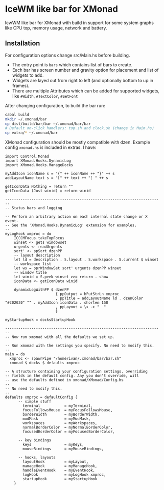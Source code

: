 # IceWM like bar for XMonad

IcwWM like bar for XMonad with build in support for
some system graphs like CPU top, memory usage, network
and battery.  

## Installation

For configuration options change src/Main.hs before building.

- The entry point is ```bars``` which contains list of bars to create.
- Each bar has screen number and gravity option for placement and list
    of widgets to add.
- Widgets are layed out from right to left (and optionally bottom to up in frames).
- There are multiple Attributes which can be added for supported widgets,
    like ```#Width```, ```#TextColor```, ```#SetFont```

After changing configuration, to build the bar run:
```sh
cabal build
mkdir ~/.xmonad/bar
cp dist/build/bar/bar ~/.xmonad/bar/bar
# Default on-click handlers: top.sh and clock.sh (change in Main.hs)
cp extra/* ~/.xmonad/bar
```

XMonad configuration should be mostly compatible with dzen. Example config
```xmonad.hs``` is included in extras. I have:
```
import Control.Monad
import XMonad.Hooks.DynamicLog
import XMonad.Hooks.ManageDocks

myAddIcon iconName s = "{" ++ iconName ++ "}" ++ s
addLayoutName text s = "[" ++ text ++ "] " ++ s

getIconData Nothing = return ""
getIconData (Just winid) = return winid

------------------------------------------------------------------------
-- Status bars and logging

-- Perform an arbitrary action on each internal state change or X event.
-- See the 'XMonad.Hooks.DynamicLog' extension for examples.
-- 
myLogHook xmproc = do
    ICCCMFocus.takeTopFocus
    winset <- gets windowset
    urgents <- readUrgents
    sort' <- ppSort dzenPP
    -- layout description
    let ld = description . S.layout . S.workspace . S.current $ winset
    -- workspace list
    let ws = pprWindowSet sort' urgents dzenPP winset
    -- window title
    let winid = S.peek winset >>= return . show
    iconData <- getIconData winid

    dynamicLogWithPP $ dzenPP
                       { ppOutput = hPutStrLn xmproc
                       , ppTitle = addLayoutName ld . dzenColor "#202020" "" . myAddIcon iconData . shorten 150
                       , ppLayout = \x -> "  "
                       }

myStartupHook = docksStartupHook

------------------------------------------------------------------------
-- Now run xmonad with all the defaults we set up.

-- Run xmonad with the settings you specify. No need to modify this.
--
main = do
  xmproc <- spawnPipe "/home/ivan/.xmonad/bar/bar.sh"
  xmonad $ docks $ defaults xmproc

-- A structure containing your configuration settings, overriding
-- fields in the default config. Any you don't override, will
-- use the defaults defined in xmonad/XMonad/Config.hs
--
-- No need to modify this.
--
defaults xmproc = defaultConfig {
      -- simple stuff
        terminal           = myTerminal,
        focusFollowsMouse  = myFocusFollowsMouse,
        borderWidth        = myBorderWidth,
        modMask            = myModMask,
        workspaces         = myWorkspaces,
        normalBorderColor  = myNormalBorderColor,
        focusedBorderColor = myFocusedBorderColor,

      -- key bindings
        keys               = myKeys,
        mouseBindings      = myMouseBindings,

      -- hooks, layouts
        layoutHook         = myLayout,
        manageHook         = myManageHook,
        handleEventHook    = myEventHook,
        logHook            = myLogHook xmproc,
        startupHook        = myStartupHook
    }

```


